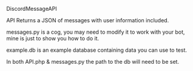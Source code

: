 DiscordMessageAPI


API Returns a JSON of messages with user information included.

messages.py is a cog, you may need to modify it to work with your bot, mine is just to show you how to do it.

example.db is an example database containing data you can use to test.


In both API.php & messages.py the path to the db will need to be set.
